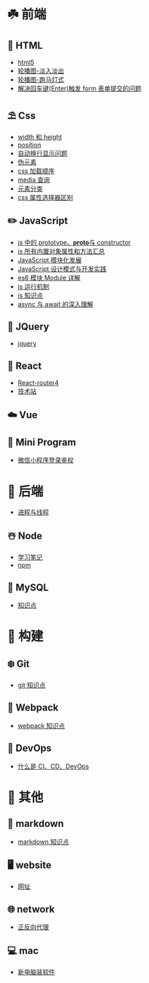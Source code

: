 # ☘️ 前端

<!-- *** -->

## 🍭 HTML

- [html5](notes/html/html5.md)
- [轮播图-淡入淡出](notes/html/轮播图-淡入淡出.md)
- [轮播图-跑马灯式](notes/html/轮播图-跑马灯式.md)
- [解决回车键(Enter)触发 form 表单提交的问题](<notes/html/解决回车键(Enter)触发form表单提交的问题.md>)

## ⛱ Css

- [width 和 height](notes/css/width和height.md)
- [position](notes/css/position.md)
- [自动换行显示问题](notes/css/自动换行显示问题.md)
- [伪元素](notes/css/伪元素.md)
- [css 加载顺序](notes/css/css加载顺序.md)
- [media 查询](notes/css/media查询.md)
- [元素分类](notes/css/元素分类.md)
- [css 属性选择器区别](notes/css/css属性选择器区别.md)

## ✏️ JavaScript

- [js 中的 prototype、**proto**与 constructor](notes/javascript/js中的prototype、__proto__与constructor.md)
- [js 所有内置对象属性和方法汇总](notes/javascript/js所有内置对象属性和方法汇总.md)
- [JavaScript 模块化发展](notes/javascript/JavaScript模块化发展.md)
- [JavaScript 设计模式与开发实践](notes/javascript/JavaScript设计模式与开发实践.md)
- [es6 模块 Module 详解](notes/javascript/es6-Module.md)
- [js 运行机制](notes/javascript/js运行机制.md)
- [js 知识点](notes/javascript/js知识点.md)
- [async 与 await 的深入理解](notes/javascript/async与await的深入理解.md)

## 🎉 JQuery

- [jquery](notes/jquery/jquery.md)

## 🎨 React

- [React-router4](notes/react/react-router4.md)
- [技术站](notes/react/技术站.md)

## ☁️ Vue

## 🍓 Mini Program

- [微信小程序登录鉴权](notes/miniProgram/wechat/note.md)

<!-- ## 🍒 Other -->

# 🌸 后端

<!-- *** -->

- [进程与线程](https://www.liaoxuefeng.com/wiki/1016959663602400/1017627212385376)

## ☃️ Node

- [学习笔记](notes/node/学习笔记.md)
- [npm](notes/node/npm.md)

<!-- ## 🍅 Java -->

## 🔐 MySQL

- [知识点](notes/mysql/知识点.md)

# 💐 构建

<!-- *** -->

## ❄️ Git

- [git 知识点](notes/git/git.md)

## 🍡 Webpack

- [webpack 知识点](notes/webpack/webpack.md)

## 🧩 DevOps

- [什么是 CI、CD、DevOps](notes/framework/什么是CI、CD、DevOps.md)

# 🌺 其他

<!-- *** -->

## 📜 markdown

- [markdown 知识点](notes/markdown/markdown.md)

## 🖥 website

- [网址](notes/website/网址.md)

## 🌐 network

- [正反向代理](notes/network/正反向代理.md)

## 💻 mac

- [新电脑装软件](notes/mac/新电脑装软件.md)

<!-- <div align="center"> <img src="https://docsify.js.org/_media/icon.svg"/ width="100"></div> -->
